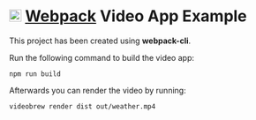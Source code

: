 # <img src="https://raw.githubusercontent.com/webpack/media/master/logo/icon.svg" height="22px" alt="Svelte Logo" /> [Webpack](https://webpack.js.org/) Video App Example

This project has been created using **webpack-cli**.

Run the following command to build the video app:

```
npm run build
```

Afterwards you can render the video by running:

```
videobrew render dist out/weather.mp4
```
